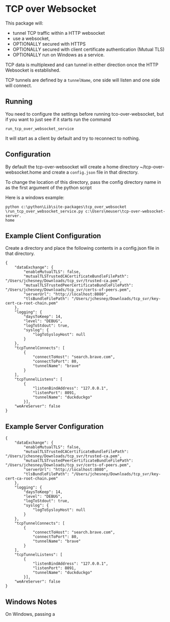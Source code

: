 
# TCP over Websocket

This package will:

- tunnel TCP traffic within a HTTP websocket
- use a websocket, 
- OPTIONALLY secured with HTTPS
- OPTIONALLY secured with client certificate authentication (Mutual TLS)
- OPTIONALLY run on Windows as a service.

TCP data is multiplexed and can tunnel in either direction once the HTTP 
Websocket is established.

TCP tunnels are defined by a `tunnelName`, one side will listen and one side 
will connect.

## Running

You need to configure the settings before running tco-over-websocket, but if 
you want to just see if it starts run the command

```
run_tcp_over_websocket_service
```

It will start as a client by default and try to reconnect to nothing.

## Configuration

By default the tcp-over-websocket will create a home directory 
~/tcp-over-websocket.home and create a `config.json` file in that directory.

To change the location of this directory, pass the config directory name in 
as the first argument of the python script

Here is a windows example:
```
python c:\python\Lib\site-packages\tcp_over_websocket
\run_tcp_over_websocket_service.py c:\Users\meuser\tcp-over-websocket-server.
home
```


## Example Client Configuration

Create a directory and place the following contents in a config.json file
in that directory.

```
{
    "dataExchange": {
        "enableMutualTLS": false,
        "mutualTLSTrustedCACertificateBundleFilePath": "/Users/jchesney/Downloads/tcp_svr/trusted-ca.pem",
        "mutualTLSTrustedPeerCertificateBundleFilePath": "/Users/jchesney/Downloads/tcp_svr/certs-of-peers.pem",
        "serverUrl": "http://localhost:8080",
        "tlsBundleFilePath": "/Users/jchesney/Downloads/tcp_svr/key-cert-ca-root-chain.pem"
    },
    "logging": {
        "daysToKeep": 14,
        "level": "DEBUG",
        "logToStdout": true,
        "syslog": {
            "logToSysloyHost": null
        }
    },
    "tcpTunnelConnects": [
        {
            "connectToHost": "search.brave.com",
            "connectToPort": 80,
            "tunnelName": "brave"
        }
    ],
    "tcpTunnelListens": [
        {
            "listenBindAddress": "127.0.0.1",
            "listenPort": 8091,
            "tunnelName": "duckduckgo"
        }],
    "weAreServer": false
}

```

## Example Server Configuration

```
{
    "dataExchange": {
        "enableMutualTLS": false,
        "mutualTLSTrustedCACertificateBundleFilePath": "/Users/jchesney/Downloads/tcp_svr/trusted-ca.pem",
        "mutualTLSTrustedPeerCertificateBundleFilePath": "/Users/jchesney/Downloads/tcp_svr/certs-of-peers.pem",
        "serverUrl": "http://localhost:8080",
        "tlsBundleFilePath": "/Users/jchesney/Downloads/tcp_svr/key-cert-ca-root-chain.pem"
    },
    "logging": {
        "daysToKeep": 14,
        "level": "DEBUG",
        "logToStdout": true,
        "syslog": {
            "logToSysloyHost": null
        }
    },
    "tcpTunnelConnects": [
        {
            "connectToHost": "search.brave.com",
            "connectToPort": 80,
            "tunnelName": "brave"
        }
    ],
    "tcpTunnelListens": [
        {
            "listenBindAddress": "127.0.0.1",
            "listenPort": 8091,
            "tunnelName": "duckduckgo"
        }],
    "weAreServer": false
}
```

## Windows Notes

On Windows, passing a 